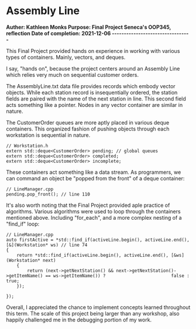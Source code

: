 # Assembly Line
**Auther: Kathleen Monks
Purpose: Final Project Seneca's OOP345, reflection
Date of completion: 2021-12-06
---------------------------------**

This Final Project provided hands on experience in working with various types of containers. Mainly, vectors, and deques. 

I say, "hands on", because the project centers around an Assembly Line which relies very much on sequential customer orders. 

The AssemblyLine.txt data file provides records which embody vector objects. While each station record is insequentially ordered, 
the station fields are paired with the name of the next station in line. This second field acts something like a pointer. Nodes 
in any vector container are similar in nature.

The CustomerOrder queues are more aptly placed in various deque containers. This organized fashion of pushing objects through each
workstation is sequential in nature.

	// Workstation.h
	extern std::deque<CustomerOrder> pending; // global queues
	extern std::deque<CustomerOrder> completed;
	extern std::deque<CustomerOrder> incomplete;

These containers act something like a data stream. As programmers, we can command an object be "popped from the front" of a deque 
container:

	// LineManager.cpp
	pending.pop_front(); // line 110

It's also worth noting that the Final Project provided aple practice of algorithms. Various algorithms were used to loop through the 
containers mentioned above. Including "for_each", and a more complex nesting of a "find_if" loop:

	// LineManager.cpp
	auto firstActive = *std::find_if(activeLine.begin(), activeLine.end(), [&](Workstation* ws) // line 74
	{
		return *std::find_if(activeLine.begin(), activeLine.end(), [&ws](Workstation* next)
		{
			return (next->getNextStation() && next->getNextStation()->getItemName() == ws->getItemName()) ? 						false : true;
		});
					
	}); 

Overall, I appreciated the chance to implement concepts learned throughout this term. The scale of this project being larger than any 
workshop, also happily challenged me in the debugging portion of my work.
